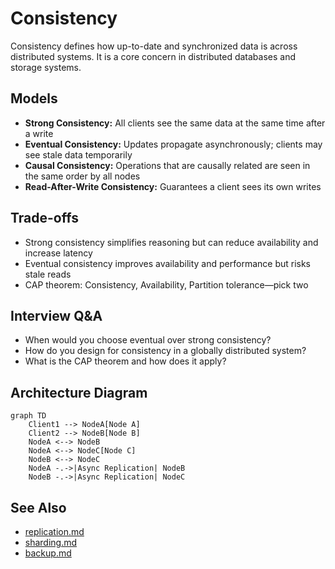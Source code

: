 # Consistency

Consistency defines how up-to-date and synchronized data is across distributed systems. It is a core concern in distributed databases and storage systems.

## Models
- **Strong Consistency:** All clients see the same data at the same time after a write
- **Eventual Consistency:** Updates propagate asynchronously; clients may see stale data temporarily
- **Causal Consistency:** Operations that are causally related are seen in the same order by all nodes
- **Read-After-Write Consistency:** Guarantees a client sees its own writes

## Trade-offs
- Strong consistency simplifies reasoning but can reduce availability and increase latency
- Eventual consistency improves availability and performance but risks stale reads
- CAP theorem: Consistency, Availability, Partition tolerance—pick two

## Interview Q&A
- When would you choose eventual over strong consistency?
- How do you design for consistency in a globally distributed system?
- What is the CAP theorem and how does it apply?

## Architecture Diagram
```mermaid
graph TD
    Client1 --> NodeA[Node A]
    Client2 --> NodeB[Node B]
    NodeA <--> NodeB
    NodeA <--> NodeC[Node C]
    NodeB <--> NodeC
    NodeA -.->|Async Replication| NodeB
    NodeB -.->|Async Replication| NodeC
```

## See Also
- [replication.md](./replication.md)
- [sharding.md](./sharding.md)
- [backup.md](./backup.md)
